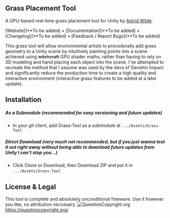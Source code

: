## Grass Placement Tool

A GPU-based real-time grass placement tool for Unity by [Astrid Wilde](http://twitter.com/astridwilde1).

[Website](**To be added) • [Documentation](**To be added) • [Changelog](**To be added) • [Feedback / Report Bugs](**To be added)

This grass tool will allow environmental artists to procedurally add grass geometry to a Unity scene by intuitively painting points into a scene achieved using ~~witchcraft~~ GPU shader maths, rather than having to rely on 3D modeling and hand placing each object into the scene. I've attempted to recreate the method that I assume was used by the devs of Genshin Impact and significantly reduce the production time to create a high quality and interactive environment (interactive grass features to be added at a later update).
  
## Installation
##### As a Submodule _(recommended for easy versioning and future updates)_
 * In your git client, add Grass-Tool as a submodule at `.../Assets/Grass-Tool`
##### Direct Download (very much not recommended, but if you just wanna test it out right away without being able to download future updates from Unity I can't stop you...)
 * Click Clone or Download, then Download ZIP and put it in `.../Assets/Grass-Tool`
 
## License & Legal
This tool is complete and absolutely unconditional freeware. Use it however you like, no attribution neccesary.
![QuestionCopyright.org](http://questioncopyright.org/cm/images/banner/qco-banner-blue-150x63.png)
https://questioncopyright.org/
